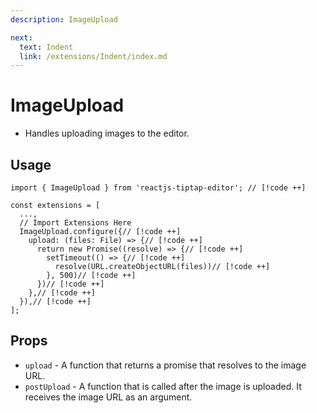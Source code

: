 ```yaml
---
description: ImageUpload

next:
  text: Indent
  link: /extensions/Indent/index.md
---
```


# ImageUpload

- Handles uploading images to the editor.

## Usage

```tsx
import { ImageUpload } from 'reactjs-tiptap-editor'; // [!code ++]

const extensions = [
  ...,
  // Import Extensions Here
  ImageUpload.configure({// [!code ++]
    upload: (files: File) => {// [!code ++]
      return new Promise((resolve) => {// [!code ++]
        setTimeout(() => {// [!code ++]
          resolve(URL.createObjectURL(files))// [!code ++]
        }, 500)// [!code ++]
      })// [!code ++]
    },// [!code ++]
  }),// [!code ++]
];
```

## Props

- `upload` - A function that returns a promise that resolves to the image URL.
- `postUpload` - A function that is called after the image is uploaded. It receives the image URL as an argument.

